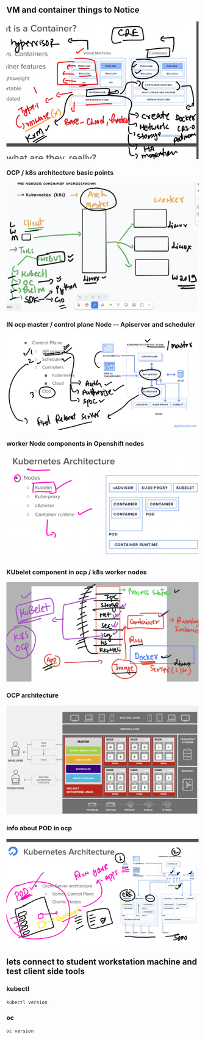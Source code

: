 ## VM and container things to Notice 

<img src="vm1.png">

### OCP / k8s architecture basic points 

<img src="vm2.png">

### IN ocp master / control plane Node -- Apiserver and scheduler 

<img src="vm3.png">

### worker Node components in Openshift nodes 

<img src="vm4.png">

### KUbelet component in ocp / k8s worker nodes 

<img src="vm5.png">

### OCP architecture 

<img src="vm6.png">

### info about POD in ocp 

<img src="pod1.png">

## lets connect to student workstation machine and test client side tools 

### kubectl 

```
kubectl version 
```

### oc 

```
oc version 
```